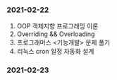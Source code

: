 ### 2021-02-22 
1. OOP 객체지향 프로그래밍 이론
2. Overriding && Overloading 
3. 프로그래머스 <기능개발> 문제 풀기
4. 리눅스 cron 일정 자동화 설계


### 2021-02-23 

